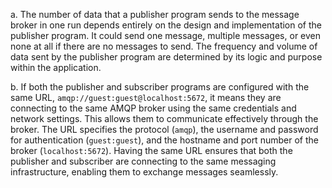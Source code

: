 a. The number of data that a publisher program sends to the message broker in one run depends entirely on the design and implementation of the publisher program. It could send one message, multiple messages, or even none at all if there are no messages to send. The frequency and volume of data sent by the publisher program are determined by its logic and purpose within the application.

b. If both the publisher and subscriber programs are configured with the same URL, `amqp://guest:guest@localhost:5672`, it means they are connecting to the same AMQP broker using the same credentials and network settings. This allows them to communicate effectively through the broker. The URL specifies the protocol (`amqp`), the username and password for authentication (`guest:guest`), and the hostname and port number of the broker (`localhost:5672`). Having the same URL ensures that both the publisher and subscriber are connecting to the same messaging infrastructure, enabling them to exchange messages seamlessly.
